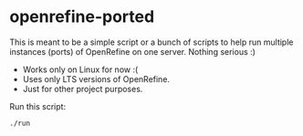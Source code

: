 # openrefine-ported

This is meant to be a simple script or a bunch of scripts to help run multiple instances (ports) of OpenRefine on one server. Nothing serious :)

 - Works only on Linux for now :(
 - Uses only LTS versions of OpenRefine.
 - Just for other project purposes.

Run this script:

```shell
./run
```

